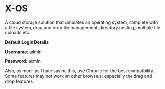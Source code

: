 # X-OS
A cloud storage solution that simulates an operating system, complete with a file system, drag and drop file management, directory nesting, multiple file uploads etc.

**Default Login Details**

**Username**: admin

**Password**: admin

Also, as much as I hate saying this, use Chrome for the best compatbility. Some features may not work on other browsers; especially the drag and drop features.
